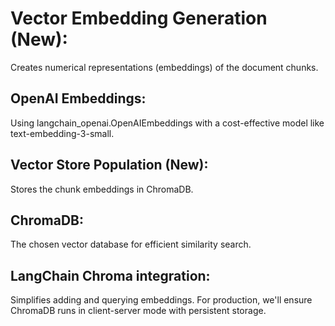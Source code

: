 # Vector Embedding Generation (New): 

Creates numerical representations (embeddings) of the document chunks.

## OpenAI Embeddings: 

Using langchain_openai.OpenAIEmbeddings with a cost-effective model like text-embedding-3-small.

## Vector Store Population (New): 

Stores the chunk embeddings in ChromaDB.

## ChromaDB: 

The chosen vector database for efficient similarity search.

## LangChain Chroma integration: 

Simplifies adding and querying embeddings. For production, we'll ensure ChromaDB runs in client-server mode with persistent storage.